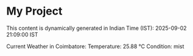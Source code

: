 # My Project

This content is dynamically generated in Indian Time (IST): 2025-09-02 21:09:00 IST


Current Weather in Coimbatore:
Temperature: 25.88 °C
Condition: mist
